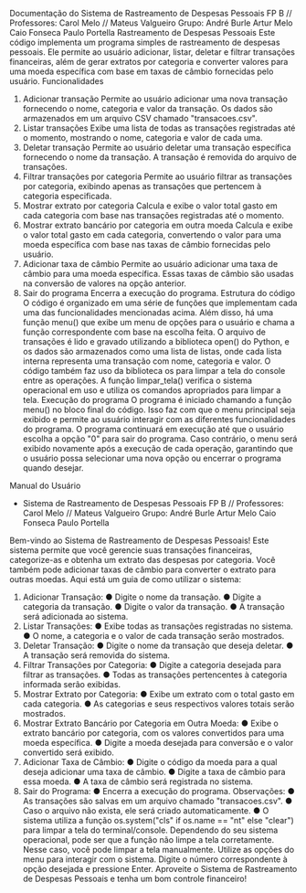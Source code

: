 Documentação do Sistema de Rastreamento de Despesas Pessoais
FP B // Professores: Carol Melo // Mateus Valgueiro
Grupo: 
André Burle
Artur Melo
Caio Fonseca
Paulo Portella
Rastreamento de Despesas Pessoais
Este código implementa um programa simples de rastreamento de despesas pessoais. Ele permite ao usuário adicionar, listar, deletar e filtrar transações financeiras, além de gerar extratos por categoria e converter valores para uma moeda específica com base em taxas de câmbio fornecidas pelo usuário.
Funcionalidades
1. Adicionar transação
Permite ao usuário adicionar uma nova transação fornecendo o nome, categoria e valor da transação. Os dados são armazenados em um arquivo CSV chamado "transacoes.csv".
2. Listar transações
Exibe uma lista de todas as transações registradas até o momento, mostrando o nome, categoria e valor de cada uma.
3. Deletar transação
Permite ao usuário deletar uma transação específica fornecendo o nome da transação. A transação é removida do arquivo de transações.
4. Filtrar transações por categoria
Permite ao usuário filtrar as transações por categoria, exibindo apenas as transações que pertencem à categoria especificada.
5. Mostrar extrato por categoria
Calcula e exibe o valor total gasto em cada categoria com base nas transações registradas até o momento.
6. Mostrar extrato bancário por categoria em outra moeda
Calcula e exibe o valor total gasto em cada categoria, convertendo o valor para uma moeda específica com base nas taxas de câmbio fornecidas pelo usuário.
7. Adicionar taxa de câmbio
Permite ao usuário adicionar uma taxa de câmbio para uma moeda específica. Essas taxas de câmbio são usadas na conversão de valores na opção anterior.
0. Sair do programa
Encerra a execução do programa.
Estrutura do código
O código é organizado em uma série de funções que implementam cada uma das funcionalidades mencionadas acima. Além disso, há uma função menu() que exibe um menu de opções para o usuário e chama a função correspondente com base na escolha feita.
O arquivo de transações é lido e gravado utilizando a biblioteca open() do Python, e os dados são armazenados como uma lista de listas, onde cada lista interna representa uma transação com nome, categoria e valor.
O código também faz uso da biblioteca os para limpar a tela do console entre as operações. A função limpar_tela() verifica o sistema operacional em uso e utiliza os comandos apropriados para limpar a tela.
Execução do programa
O programa é iniciado chamando a função menu() no bloco final do código. Isso faz com que o menu principal seja exibido e permite ao usuário interagir com as diferentes funcionalidades do programa.
O programa continuará em execução até que o usuário escolha a opção "0" para sair do programa. Caso contrário, o menu será exibido novamente após a execução de cada operação, garantindo que o usuário possa selecionar uma nova opção ou encerrar o programa quando desejar.


Manual do Usuário
 - Sistema de Rastreamento de Despesas Pessoais
FP B // Professores: Carol Melo // Mateus Valgueiro
Grupo: 
André Burle
Artur Melo
Caio Fonseca
Paulo Portella

Bem-vindo ao Sistema de Rastreamento de Despesas Pessoais! Este sistema permite que você gerencie suas transações financeiras, categorize-as e obtenha um extrato das despesas por categoria. Você também pode adicionar taxas de câmbio para converter o extrato para outras moedas.
Aqui está um guia de como utilizar o sistema:
1.	Adicionar Transação:
●	Digite o nome da transação.
●	Digite a categoria da transação.
●	Digite o valor da transação.
●	A transação será adicionada ao sistema.
2.	Listar Transações:
●	Exibe todas as transações registradas no sistema.
●	O nome, a categoria e o valor de cada transação serão mostrados.
3.	Deletar Transação:
●	Digite o nome da transação que deseja deletar.
●	A transação será removida do sistema.
4.	Filtrar Transações por Categoria:
●	Digite a categoria desejada para filtrar as transações.
●	Todas as transações pertencentes à categoria informada serão exibidas.
5.	Mostrar Extrato por Categoria:
●	Exibe um extrato com o total gasto em cada categoria.
●	As categorias e seus respectivos valores totais serão mostrados.
6.	Mostrar Extrato Bancário por Categoria em Outra Moeda:
●	Exibe o extrato bancário por categoria, com os valores convertidos para uma moeda específica.
●	Digite a moeda desejada para conversão e o valor convertido será exibido.
7.	Adicionar Taxa de Câmbio:
●	Digite o código da moeda para a qual deseja adicionar uma taxa de câmbio.
●	Digite a taxa de câmbio para essa moeda.
●	A taxa de câmbio será registrada no sistema.
8.	Sair do Programa:
●	Encerra a execução do programa.
Observações:
●	As transações são salvas em um arquivo chamado "transacoes.csv".
●	Caso o arquivo não exista, ele será criado automaticamente.
●	O sistema utiliza a função os.system("cls" if os.name == "nt" else "clear") para limpar a tela do terminal/console. Dependendo do seu sistema operacional, pode ser que a função não limpe a tela corretamente. Nesse caso, você pode limpar a tela manualmente.
Utilize as opções do menu para interagir com o sistema. Digite o número correspondente à opção desejada e pressione Enter.
Aproveite o Sistema de Rastreamento de Despesas Pessoais e tenha um bom controle financeiro!

